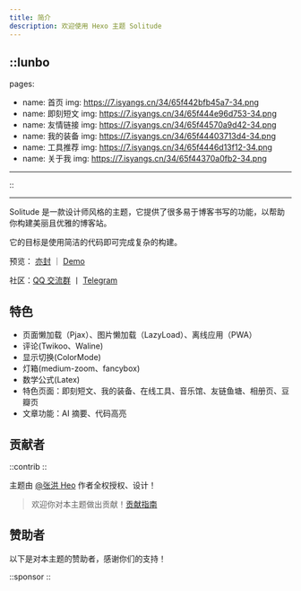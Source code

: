 ```yaml
---
title: 简介
description: 欢迎使用 Hexo 主题 Solitude
---
```


::lunbo
---
pages:
  - name: 首页
    img: https://7.isyangs.cn/34/65f442bfb45a7-34.png
  - name: 即刻短文
    img: https://7.isyangs.cn/34/65f444e96d753-34.png
  - name: 友情链接
    img: https://7.isyangs.cn/34/65f44570a9d42-34.png
  - name: 我的装备
    img: https://7.isyangs.cn/34/65f44403713d4-34.png
  - name: 工具推荐
    img: https://7.isyangs.cn/34/65f4446d13f12-34.png
  - name: 关于我
    img: https://7.isyangs.cn/34/65f44370a0fb2-34.png
---
::

---

Solitude 是一款设计师风格的主题，它提供了很多易于博客书写的功能，以帮助你构建美丽且优雅的博客站。

它的目标是使用简洁的代码即可完成复杂的构建。

预览： [亦封](https://blog.meuicat.cn/) ｜ [Demo](https://solitude-demo.efu.me/)

社区：[QQ 交流群](https://qm.qq.com/q/VlqOewI4Cu) 丨 [Telegram](https://t.me/efuome)

## 特色

- 页面懒加载（Pjax）、图片懒加载（LazyLoad）、离线应用（PWA）
- 评论(Twikoo、Waline)
- 显示切换(ColorMode)
- 灯箱(medium-zoom、fancybox)
- 数学公式(Latex)
- 特色页面：即刻短文、我的装备、在线工具、音乐馆、友链鱼塘、相册页、豆瓣页
- 文章功能：AI 摘要、代码高亮

## 贡献者

::contrib
::

主题由 [@张洪 Heo](https://github.com/zhheo) 作者全权授权、设计！

> 欢迎你对本主题做出贡献！[贡献指南](https://github.com/valor-x/hexo-theme-solitude/blob/main/CONTRIBUTING.md)

## 赞助者

以下是对本主题的赞助者，感谢你们的支持！

::sponsor
::
